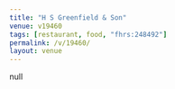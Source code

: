 ```yaml
---
title: "H S Greenfield & Son"
venue: v19460
tags: [restaurant, food, "fhrs:248492"]
permalink: /v/19460/
layout: venue
---
```

null